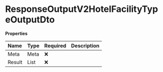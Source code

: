 # ResponseOutputV2HotelFacilityTypeOutputDto

**Properties**

| Name   | Type                             | Required | Description |
| :----- | :------------------------------- | :------- | :---------- |
| Meta   | Meta                             | ❌       |             |
| Result | List<HotelFacilityTypeOutputDto> | ❌       |             |

<!-- This file was generated by liblab | https://liblab.com/ -->
